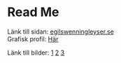 # Read Me
Länk till sidan: [egilswenningleyser.se](http://egilswenningleyser.se)<br/>
Grafisk profil: [Här](verksamhetsbeskrivning-och-grafisk-profil.pdf)

Länk till bilder:
[1](https://unsplash.com/photos/LghAdhEXHHA)
[2](https://unsplash.com/photos/FSFfEQkd1sc) 
[3](https://unsplash.com/photos/wgivdx9dBdQ)